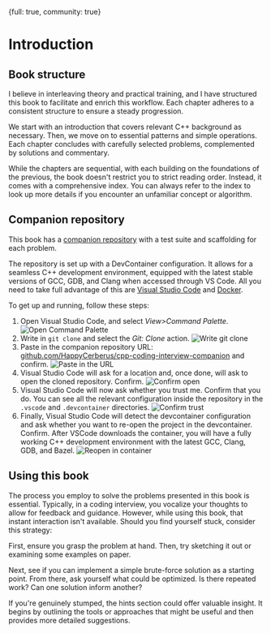 {full: true, community: true}
# Introduction

## Book structure

I believe in interleaving theory and practical training, and I have structured this book to facilitate and enrich this workflow. Each chapter adheres to a consistent structure to ensure a steady progression.

We start with an introduction that covers relevant C++ background as necessary. Then, we move on to essential patterns and simple operations. Each chapter concludes with carefully selected problems, complemented by solutions and commentary.

While the chapters are sequential, with each building on the foundations of the previous, the book doesn't restrict you to strict reading order. Instead, it comes with a comprehensive index. You can always refer to the index to look up more details if you encounter an unfamiliar concept or algorithm.

## Companion repository

This book has a [companion repository](https://github.com/HappyCerberus/cpp-coding-interview-companion) with a test suite and scaffolding for each problem.

The repository is set up with a DevContainer configuration. It allows for a seamless C++ development environment, equipped with the latest stable versions of GCC, GDB, and Clang when accessed through VS Code. All you need to take full advantage of this are [Visual Studio Code](https://code.visualstudio.com/download) and [Docker](https://www.docker.com/products/docker-desktop/).

To get up and running, follow these steps:

1. Open Visual Studio Code, and select *View>Command Palette*. ![Open Command Palette](intro/vscode_01.png)
2. Write in `git clone` and select the *Git: Clone* action. ![Write git clone](intro/vscode_02.png)
3. Paste in the companion repository URL: [github.com/HappyCerberus/cpp-coding-interview-companion](https://github.com/HappyCerberus/cpp-coding-interview-companion) and confirm. ![Paste in the URL](intro/vscode_03.png)
4. Visual Studio Code will ask for a location and, once done, will ask to open the cloned repository. Confirm. ![Confirm open](intro/vscode_04.png)
5. Visual Studio Code will now ask whether you trust me. Confirm that you do. You can see all the relevant configuration inside the repository in the `.vscode` and `.devcontainer` directories. ![Confirm trust](intro/vscode_05.png)
6. Finally, Visual Studio Code will detect the devcontainer configuration and ask whether you want to re-open the project in the devcontainer. Confirm. After VSCode downloads the container, you will have a fully working C++ development environment with the latest GCC, Clang, GDB, and Bazel. ![Reopen in container](intro/vscode_06.png)

## Using this book

The process you employ to solve the problems presented in this book is essential. Typically, in a coding interview, you vocalize your thoughts to allow for feedback and guidance. However, while using this book, that instant interaction isn't available. Should you find yourself stuck, consider this strategy:

First, ensure you grasp the problem at hand. Then, try sketching it out or examining some examples on paper.

Next, see if you can implement a simple brute-force solution as a starting point. From there, ask yourself what could be optimized. Is there repeated work? Can one solution inform another?

If you're genuinely stumped, the hints section could offer valuable insight. It begins by outlining the tools or approaches that might be useful and then provides more detailed suggestions.